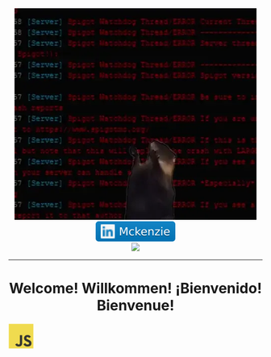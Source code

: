 <div id="header" align="center">
<img src= ./ezgif.com-crop.webp>
</div>
<div id="linkedIn_badge" align="center">
  <a href="https://www.linkedin.com/in/mckenzie-morris91/">
    <img src=./MckenzieLinkedIn.svg >
  </a>
</div>
<div id="Num_Of_Views" align="center">
  <img src="https://komarev.com/ghpvc/?username=mckenzie-morris&style=flat-square&color=brightgreen"/>
</div>
<hr></hr>

<h1 align="center">Welcome! Willkommen! ¡Bienvenido! Bienvenue!</h1>
<div><img src= https://github.com/devicons/devicon/blob/master/icons/javascript/javascript-original.svg height=50px width=50px></div>
